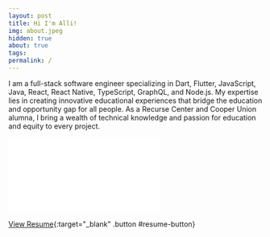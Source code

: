 ```yaml
---
layout: post
title: Hi I'm Alli!
img: about.jpeg
hidden: true
about: true
tags:
permalink: /
---
```


I am a full-stack software engineer specializing in Dart, Flutter, JavaScript, Java, React, React Native, TypeScript, GraphQL, and Node.js. My expertise lies in creating innovative educational experiences that bridge the education and opportunity gap for all people. As a Recurse Center and Cooper Union alumna, I bring a wealth of technical knowledge and passion for education and equity to every project.

<embed id="resume-embed" src="{{site.baseurl}}/assets/resume.pdf"/>

[View Resume]({{site.baseurl}}/assets/resume.pdf){:target="\_blank" .button #resume-button}
